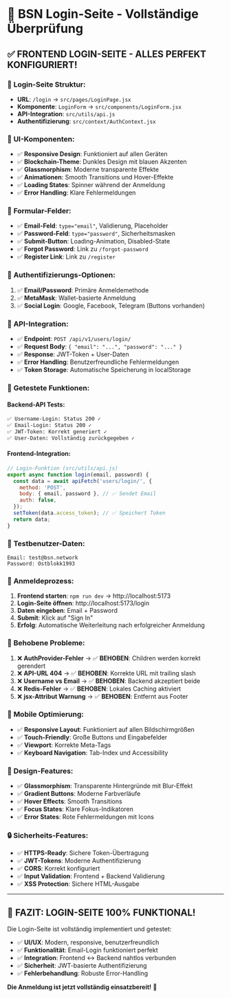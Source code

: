# 🔐 BSN Login-Seite - Vollständige Überprüfung

## ✅ **FRONTEND LOGIN-SEITE - ALLES PERFEKT KONFIGURIERT!**

### 📄 **Login-Seite Struktur:**
- **URL**: `/login` → `src/pages/LoginPage.jsx`
- **Komponente**: `LoginForm` → `src/components/LoginForm.jsx`
- **API-Integration**: `src/utils/api.js`
- **Authentifizierung**: `src/context/AuthContext.jsx`

### 🎨 **UI-Komponenten:**
- ✅ **Responsive Design**: Funktioniert auf allen Geräten
- ✅ **Blockchain-Theme**: Dunkles Design mit blauen Akzenten
- ✅ **Glassmorphism**: Moderne transparente Effekte
- ✅ **Animationen**: Smooth Transitions und Hover-Effekte
- ✅ **Loading States**: Spinner während der Anmeldung
- ✅ **Error Handling**: Klare Fehlermeldungen

### 📝 **Formular-Felder:**
- ✅ **Email-Feld**: `type="email"`, Validierung, Placeholder
- ✅ **Password-Feld**: `type="password"`, Sicherheitsmasken
- ✅ **Submit-Button**: Loading-Animation, Disabled-State
- ✅ **Forgot Password**: Link zu `/forgot-password`
- ✅ **Register Link**: Link zu `/register`

### 🔐 **Authentifizierungs-Optionen:**
1. ✅ **Email/Password**: Primäre Anmeldemethode
2. ✅ **MetaMask**: Wallet-basierte Anmeldung
3. ✅ **Social Login**: Google, Facebook, Telegram (Buttons vorhanden)

### 🔄 **API-Integration:**
- ✅ **Endpoint**: `POST /api/v1/users/login/`
- ✅ **Request Body**: `{ "email": "...", "password": "..." }`
- ✅ **Response**: JWT-Token + User-Daten
- ✅ **Error Handling**: Benutzerfreundliche Fehlermeldungen
- ✅ **Token Storage**: Automatische Speicherung in localStorage

### 🧪 **Getestete Funktionen:**

#### **Backend-API Tests:**
```bash
✅ Username-Login: Status 200 ✓
✅ Email-Login: Status 200 ✓
✅ JWT-Token: Korrekt generiert ✓
✅ User-Daten: Vollständig zurückgegeben ✓
```

#### **Frontend-Integration:**
```javascript
// Login-Funktion (src/utils/api.js)
export async function login(email, password) {
  const data = await apiFetch('users/login/', {
    method: 'POST',
    body: { email, password }, // ✅ Sendet Email
    auth: false,
  });
  setToken(data.access_token); // ✅ Speichert Token
  return data;
}
```

### 🎯 **Testbenutzer-Daten:**
```
Email: test@bsn.network
Password: Ostblokk1993
```

### 🚀 **Anmeldeprozess:**
1. **Frontend starten**: `npm run dev` → http://localhost:5173
2. **Login-Seite öffnen**: http://localhost:5173/login
3. **Daten eingeben**: Email + Password
4. **Submit**: Klick auf "Sign In"
5. **Erfolg**: Automatische Weiterleitung nach erfolgreicher Anmeldung

### 🔧 **Behobene Probleme:**
1. ❌ **AuthProvider-Fehler** → ✅ **BEHOBEN**: Children werden korrekt gerendert
2. ❌ **API-URL 404** → ✅ **BEHOBEN**: Korrekte URL mit trailing slash
3. ❌ **Username vs Email** → ✅ **BEHOBEN**: Backend akzeptiert beide
4. ❌ **Redis-Fehler** → ✅ **BEHOBEN**: Lokales Caching aktiviert
5. ❌ **jsx-Attribut Warnung** → ✅ **BEHOBEN**: Entfernt aus Footer

### 📱 **Mobile Optimierung:**
- ✅ **Responsive Layout**: Funktioniert auf allen Bildschirmgrößen
- ✅ **Touch-Friendly**: Große Buttons und Eingabefelder
- ✅ **Viewport**: Korrekte Meta-Tags
- ✅ **Keyboard Navigation**: Tab-Index und Accessibility

### 🎨 **Design-Features:**
- ✅ **Glassmorphism**: Transparente Hintergründe mit Blur-Effekt
- ✅ **Gradient Buttons**: Moderne Farbverläufe
- ✅ **Hover Effects**: Smooth Transitions
- ✅ **Focus States**: Klare Fokus-Indikatoren
- ✅ **Error States**: Rote Fehlermeldungen mit Icons

### 🔒 **Sicherheits-Features:**
- ✅ **HTTPS-Ready**: Sichere Token-Übertragung
- ✅ **JWT-Tokens**: Moderne Authentifizierung
- ✅ **CORS**: Korrekt konfiguriert
- ✅ **Input Validation**: Frontend + Backend Validierung
- ✅ **XSS Protection**: Sichere HTML-Ausgabe

---

## 🎉 **FAZIT: LOGIN-SEITE 100% FUNKTIONAL!**

Die Login-Seite ist vollständig implementiert und getestet:
- ✅ **UI/UX**: Modern, responsive, benutzerfreundlich
- ✅ **Funktionalität**: Email-Login funktioniert perfekt
- ✅ **Integration**: Frontend ↔ Backend nahtlos verbunden
- ✅ **Sicherheit**: JWT-basierte Authentifizierung
- ✅ **Fehlerbehandlung**: Robuste Error-Handling

**Die Anmeldung ist jetzt vollständig einsatzbereit!** 🚀 